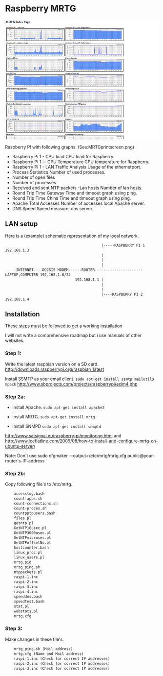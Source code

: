 Raspberry MRTG
==============
![Mrtg](MRTGprintscreen.png)

Raspberry PI with following graphs:
(See:MRTGprintscreen.png)

- Raspberry Pi 1 - CPU load
CPU load for Raspberry.
- Raspberry Pi 1 -- CPU Temperature
CPU temperature for Raspberry.
- Raspberry Pi 1 - LAN Traffic Analysis
Usage of the ethernetport.
- Process Statistics
Number of used processes.
- Number of open files
- Number of processes
- Received and sent NTP packets
-Lan hosts
Number of lan hosts.
- Round Trip Time Gateway
Time and timeout graph using ping.
- Round Trip Time China
Time and timeout graph using ping.
- Apache Total Accesses
Number of accesses local Apache server.
- DNS Speed
Speed measure, dns server.

## LAN setup

Here is a (example) schematic representation of my local network.

                                                |-----RASPBERRY PI 1 192.168.1.3
                                                |
                                                |
                                                |
        -INTERNET----DOCSIS MODEM------ROUTER----------------------LAPTOP,COMPUTER 192.168.1.0/24
                                    192.168.1.1 |
                                                |
                                                |
                                                |----RASPBERRY PI 2 192.168.1.4





## Installation

These steps must be followed to get a working installation

I will not write a comprehensive roadmap but i use manuals of other websites.

### Step 1:
Write the latest raspbian version on a SD card.
<http://downloads.raspberrypi.org/raspbian_latest>

Install SSMTP as your email client.
```sudo apt-get install ssmtp mailutils mpack```
<http://www.sbprojects.com/projects/raspberrypi/exim4.php>

### Step 2a:
- Install Apache.
```sudo apt-get install apache2```

- Install MRTG.
```sudo apt-get install mrtg```

- Install SNMPD
```sudo apt-get install snmptd```

<http://www.satsignal.eu/raspberry-pi/monitoring.html>
and 
<http://www.iceflatline.com/2009/08/how-to-install-and-configure-mrtg-on-ubuntu-server/>

Note: Don't use sudo cfgmaker --output=/etc/mrtg/mrtg.cfg public@your-router's-IP-address

### Step 2b:
Copy following file's to /etc/mrtg.

        accesslog.bash
        count-apps.sh
        count-connections.sh
        count-proces.sh
        countpptpusers.bash
        files.pl
        getntp.pl
        GetNTP10usec.pl
        GetNTP3000usec.pl
        GetNTPmicrosec.pl
        GetNTPoffsetNs.pl
        hostcounter.bash
        linux_proc.pl
        linux_users.pl
        mrtg.pid
        mrtg_ping.sh
        ntppackets.pl
        raspi-1.inc
        raspi-2.inc
        raspi-3.inc
        raspi-4.inc
        speeddns.bash
        speedtest.bash
        stat.pl
        webstats.pl
        mrtg.cfg
 
### Step 3:
Make changes in these file's.

        mrtg_ping.sh (Mail address)
        mrtg.cfg (Name and Mail address)
        raspi-1.inc (Check for correct IP addresses)
        raspi-2.inc (Check for correct IP addresses)
        raspi-3.inc (Check for correct IP addresses)


